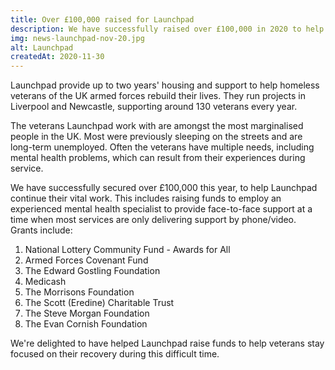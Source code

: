 ```yaml
---
title: Over £100,000 raised for Launchpad
description: We have successfully raised over £100,000 in 2020 to help Launchpad support homeless veterans from their two projects in Liverpool and Newcastle throughout the  pandemic.
img: news-launchpad-nov-20.jpg
alt: Launchpad
createdAt: 2020-11-30
---
```


Launchpad provide up to two years' housing and support to help homeless veterans of the UK armed forces rebuild their lives. They run projects in Liverpool and Newcastle, supporting around 130 veterans every year.

The veterans Launchpad work with are amongst the most marginalised people in the UK. Most were previously sleeping on the streets and are long-term unemployed. Often the veterans have multiple needs, including mental health problems, which can result from their experiences during service.

We have successfully secured over £100,000 this year, to help Launchpad continue their vital work. This includes raising funds to employ an experienced mental health specialist to provide face-to-face support at a time when most services are only delivering support by phone/video. Grants include:

1. National Lottery Community Fund - Awards for All
2. Armed Forces Covenant Fund
3. The Edward Gostling Foundation
4. Medicash
5. The Morrisons Foundation
6. The Scott (Eredine) Charitable Trust
7. The Steve Morgan Foundation
8. The Evan Cornish Foundation

We're delighted to have helped Launchpad raise funds to help veterans stay focused on their recovery during this difficult time.
